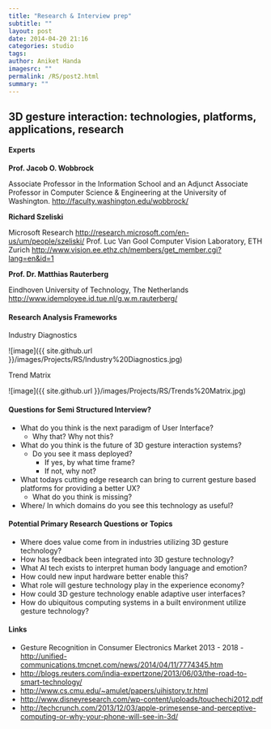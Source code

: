 ```yaml
---
title: "Research & Interview prep"
subtitle: ""
layout: post
date: 2014-04-20 21:16
categories: studio
tags: 
author: Aniket Handa
imagesrc: ""
permalink: /RS/post2.html
summary: "" 
---
```

## 3D gesture interaction: technologies, platforms, applications, research

#### Experts

**Prof. Jacob O. Wobbrock**

Associate Professor in the Information School and an Adjunct Associate Professor in Computer Science & Engineering at the University of Washington. 
http://faculty.washington.edu/wobbrock/ 

**Richard Szeliski**

Microsoft Research
http://research.microsoft.com/en-us/um/people/szeliski/ 
Prof. Luc Van Gool
Computer Vision Laboratory, ETH Zurich
http://www.vision.ee.ethz.ch/members/get_member.cgi?lang=en&id=1

**Prof. Dr. Matthias Rauterberg**

Eindhoven University of Technology, The Netherlands
http://www.idemployee.id.tue.nl/g.w.m.rauterberg/

#### Research Analysis Frameworks

Industry Diagnostics

![image]({{ site.github.url }}/images/Projects/RS/Industry%20Diagnostics.jpg)

Trend Matrix

![image]({{ site.github.url }}/images/Projects/RS/Trends%20Matrix.jpg)


#### Questions for Semi Structured Interview?

* What do you think is the next paradigm of User Interface?
	* Why that? Why not this?
* What do you think is the future of 3D gesture interaction systems? 
	* Do you see it mass deployed? 
		* If yes, by what time frame?
		* If not, why not?
* What todays cutting edge research can bring to current gesture based platforms for providing a better UX? 
	* What do you think is missing?
* Where/ In which domains do you see this technology as useful?

#### Potential Primary Research Questions or Topics
* Where does value come from in industries utilizing 3D gesture technology?
* How has feedback been integrated into 3D gesture technology?
* What AI tech exists to interpret human body language and emotion?
* How could new input hardware better enable this?
* What role will gesture technology play in the experience economy?
* How could 3D gesture technology enable adaptive user interfaces?
* How do ubiquitous computing systems in a built environment utilize gesture technology?

#### Links
* Gesture Recognition in Consumer Electronics Market 2013 - 2018 - http://unified-communications.tmcnet.com/news/2014/04/11/7774345.htm 
* http://blogs.reuters.com/india-expertzone/2013/06/03/the-road-to-smart-technology/ 
* http://www.cs.cmu.edu/~amulet/papers/uihistory.tr.html
* http://www.disneyresearch.com/wp-content/uploads/touchechi2012.pdf
* http://techcrunch.com/2013/12/03/apple-primesense-and-perceptive-computing-or-why-your-phone-will-see-in-3d/